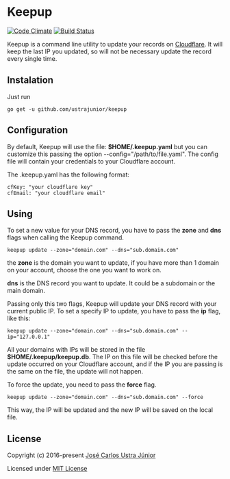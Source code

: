 # Keepup

[![Code Climate](https://codeclimate.com/github/ustrajunior/keepup/badges/gpa.svg)](https://codeclimate.com/github/ustrajunior/keepup)
[![Build Status](https://travis-ci.org/ustrajunior/keepup.svg?branch=master)](https://travis-ci.org/ustrajunior/keepup)

Keepup is a command line utility to update your records on [Cloudflare](https://www.cloudflare.com/). It will keep the last IP you updated, so will not be necessary update the record every single time.

## Instalation

Just run 

```
go get -u github.com/ustrajunior/keepup
```

## Configuration

By default, Keepup will use the file: **$HOME/.keepup.yaml** but you can customize this passing the option --config="/path/to/file.yaml". The config file will contain your credentials to your Cloudflare account.

The .keepup.yaml has the following format:

```
cfKey: "your cloudflare key"
cfEmail: "your cloudflare email"
```

## Using

To set a new value for your DNS record, you have to pass the **zone** and **dns** flags when calling the Keepup command.

```
keepup update --zone="domain.com" --dns="sub.domain.com"
```

the **zone** is the domain you want to update, if you have more than 1 domain on your account, choose the one you want to work on.

**dns** is the DNS record you want to update. It could be a subdomain or the main domain.

Passing only this two flags, Keepup will update your DNS record with your current public IP. To set a specify IP to update, you have to pass the **ip** flag, like this:

```
keepup update --zone="domain.com" --dns="sub.domain.com" --ip="127.0.0.1"
```

All your domains with IPs will be stored in the file **$HOME/.keepup/keepup.db**. The IP on this file will be checked before the update occurred on your Cloudflare account, and if the IP you are passing is the same on the file, the update will not happen.

To force the update, you need to pass the **force** flag.

```
keepup update --zone="domain.com" --dns="sub.domain.com" --force
```

This way, the IP will be updated and the new IP will be saved on the local file.

## License

Copyright (c) 2016-present [José Carlos Ustra Júnior](https://github.com/ustrajunior)

Licensed under [MIT License](https://github.com/ustrajunior/keepup/blob/master/LICENSE)
